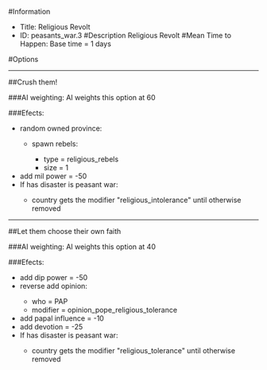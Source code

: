 #Information
 - Title: Religious Revolt
 - ID: peasants_war.3
#Description
Religious Revolt
#Mean Time to Happen:
Base time = 1 days

#Options

___
##Crush them!

###AI weighting:
AI weights this option at 60


###Efects:<ul><li>random owned province:</li><ul><li>spawn rebels:</li><ul><li>type = religious_rebels</li><li>size = 1</li></ul></ul><li>add mil power = -50</li><li>If has disaster is peasant war:</li><ul><li>country gets the modifier "religious_intolerance" until otherwise removed</li></ul></ul>

___
##Let them choose their own faith

###AI weighting:
AI weights this option at 40


###Efects:<ul><li>add dip power = -50</li><li>reverse add opinion:</li><ul><li>who = PAP</li><li>modifier = opinion_pope_religious_tolerance</li></ul><li>add papal influence = -10</li><li>add devotion = -25</li><li>If has disaster is peasant war:</li><ul><li>country gets the modifier "religious_tolerance" until otherwise removed</li></ul></ul>
